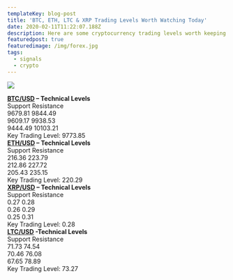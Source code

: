 ```yaml
---
templateKey: blog-post
title: 'BTC, ETH, LTC & XRP Trading Levels Worth Watching Today'
date: 2020-02-11T11:22:07.188Z
description: Here are some cryptocurrency trading levels worth keeping an eye on for today.
featuredpost: true
featuredimage: /img/forex.jpg
tags:
  - signals
  - crypto
---
```

![](https://fxlmwpmedia.s3.amazonaws.com/wp-content/uploads/2020/02/11051839/mm2pj31kk-852x485.jpg)

**[BTC/USD](https://www.fxleaders.com/live-rates/btc/) – Technical Levels**  
Support Resistance   
9679.81 9844.49  
9609.17 9938.53  
9444.49 10103.21  
Key Trading Level: 9773.85  
**[ETH/USD](https://www.fxleaders.com/live-rates/eth/) – Technical Levels**  
Support Resistance   
216.36 223.79  
212.86 227.72  
205.43 235.15  
Key Trading Level: 220.29  
**[XRP/USD](https://www.fxleaders.com/live-rates/xrp/) – Technical Levels**  
Support Resistance   
0.27 0.28  
0.26 0.29  
0.25 0.31  
Key Trading Level: 0.28  
**[LTC/USD](https://www.fxleaders.com/live-rates/ltc/) -Technical Levels**  
Support Resistance   
71.73 74.54  
70.46 76.08  
67.65 78.89  
Key Trading Level: 73.27
